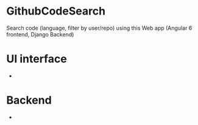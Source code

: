 # GithubCodeSearch
Search code (language, filter by user/repo) using this Web app (Angular 6 frontend, Django Backend)

# UI interface

* 

# Backend

* 
